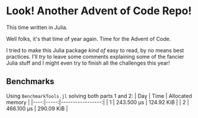 # Look! Another Advent of Code Repo!

This time written in Julia.

Well folks, it's that time of year again.
Time for the Advent of Code.

I tried to make this Julia package _kind of_ easy to read, by no means best practices.
I'll _try_ to leave some comments explaining some of the fancier Julia stuff
and I might even try to finish all the challenges this year!

## Benchmarks

Using `BenchmarkTools.jl` solving both parts 1 and 2:
| Day | Time | Allocated memory |
|----:|-----:|-----------------:|
| 1 | 243.500 μs | 124.92 KiB |
| 2 | 466.100 μs | 290.09 KiB |
